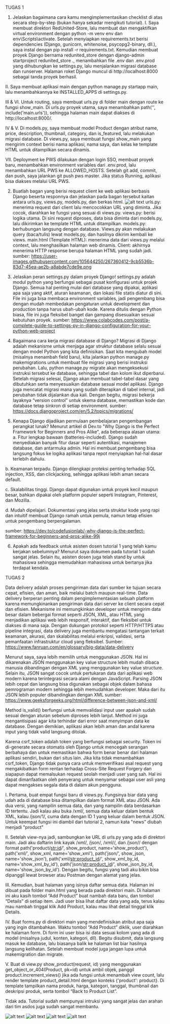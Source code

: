 TUGAS 1
1. Jelaskan bagaimana cara kamu mengimplementasikan checklist di atas secara step-by-step (bukan hanya sekadar mengikuti tutorial).
I. Saya membuat direktori RedUnited-Store, lalu membuat dan mengaktifkan virtual environment dengan python -m venv env dan env\Scripts\activate. Setelah menyiapkan requirements.txt berisi dependencies (Django, gunicorn, whitenoise, psycopg2-binary, dll.), saya instal dengan pip install -r requirements.txt. Kemudian membuat proyek Django bernama redunited_store dengan django-admin startproject redunited_store ., menambahkan file .env dan .env.prod yang dihubungkan ke settings.py, lalu menjalankan migrasi database dan runserver. Halaman roket Django muncul di http://localhost:8000 sebagai tanda proyek berhasil.

II. Saya membuat aplikasi main dengan python manage.py startapp main, lalu menambahkannya ke INSTALLED_APPS di settings.py.

III & VI. Untuk routing, saya membuat urls.py di folder main dengan route ke fungsi show_main. Di urls.py proyek utama, saya menambahkan path('', include('main.urls')), sehingga halaman main dapat diakses di http://localhost:8000/.

IV & V. Di models.py, saya membuat model Product dengan atribut name, price, description, thumbnail, category, dan is_featured, lalu melakukan migrasi database. Di views.py, saya membuat fungsi show_main yang mengirim context berisi nama aplikasi, nama saya, dan kelas ke template HTML untuk ditampilkan secara dinamis.

VII. Deployment ke PWS dilakukan dengan login SSO, membuat proyek baru, menambahkan environment variables dari .env.prod, lalu menambahkan URL PWS ke ALLOWED_HOSTS. Setelah git add, commit, dan push, saya jalankan git push pws master. Jika status Running, aplikasi bisa diakses melalui URL PWS.


2. Buatlah bagan yang berisi request client ke web aplikasi berbasis Django beserta responnya dan jelaskan pada bagan tersebut kaitan antara urls.py, views.py, models.py, dan berkas html.
![alt text](<Option 1.jpg>)
urls.py: menerima request dari client lalu mencocokkan URL yang diminta. Jika cocok, diarahkan ke fungsi yang sesuai di views.py.
views.py: berisi logika utama. Di sini request diproses, data bisa diminta dari models.py, lalu dikirimkan ke template HTML untuk ditampilkan.
models.py: berhubungan langsung dengan database. Views.py akan melakukan query (baca/tulis) lewat models.py, dan hasilnya dikirim kembali ke views.
main.html (Template HTML): menerima data dari views.py melalui context, lalu menghasilkan halaman web dinamis.
Client: akhirnya menerima HTTP response berupa halaman HTML yang sudah jadi.
sumber: https://user-images.githubusercontent.com/105644250/267360412-9cb5536b-83d7-45ea-ae2b-a8abde7cde9e.png

3. Jelaskan peran settings.py dalam proyek Django!
settings.py adalah modul python yang berfungsi sebagai pusat konfigurasi untuk projek Django. Semua hal penting mulai dari database yang dipakai, aplikasi apa saja yang aktif, aturan keamanan, dan lokasi file statis diatur di sini. File ini juga bisa membaca environment variables, jadi pengembang bisa dengan mudah membedakan pengaturan untuk development dan production tanpa harus ubah-ubah kode. Karena ditulis dengan Python biasa, file ini juga fleksibel banget dan gampang disesuaikan sesuai kebutuhan proyek.
sumber: https://www.colabcodes.com/post/a-complete-guide-to-settings-py-in-django-configuration-for-your-python-web-project

4. Bagaimana cara kerja migrasi database di Django?
Migrasi di Django adalah mekanisme untuk menjaga agar struktur database selalu sesuai dengan model Python yang kita definisikan. Saat kita mengubah model (misalnya menambah field baru), kita jalankan python manage.py makemigrations untuk membuat file migrasi yang berisi instruksi perubahan. Lalu, python manage.py migrate akan mengeksekusi instruksi tersebut ke database, sehingga tabel dan kolom ikut diperbarui. Setelah migrasi selesai, Django akan membuat tabel-tabel dasar yang dibutuhkan serta menyesuaikan database sesuai model aplikasi. Django juga mencatat migrasi mana yang sudah diterapkan di tabel internal, jadi perubahan tidak dijalankan dua kali. Dengan begitu, migrasi bekerja layaknya “version control” untuk skema database, memastikan kode dan database tetap sinkron di setiap environment.
sumber: https://docs.djangoproject.com/en/5.2/topics/migrations/

5. Kenapa Django dijadikan permulaan pembelajaran pengembangan perangkat lunak?
Menurut artikel di Dev.to "Why Django is the Perfect Framework for Beginners and Pros Alike", ada beberapa alasan utama:
a. Fitur lengkap bawaan (batteries-included). Django sudah menyediakan banyak fitur dasar seperti autentikasi, manajemen database, dan antarmuka admin. Hal ini membuat pengembang bisa langsung fokus ke logika aplikasi tanpa repot menyiapkan hal-hal dasar terlebih dahulu.

b. Keamanan terpadu. Django dilengkapi proteksi penting terhadap SQL injection, XSS, dan clickjacking, sehingga aplikasi lebih aman secara default.

c. Skalabilitas tinggi. Django dapat digunakan untuk proyek kecil maupun besar, bahkan dipakai oleh platform populer seperti Instagram, Pinterest, dan Mozilla.

d. Mudah dipelajari. Dokumentasi yang jelas serta struktur kode yang rapi dan intuitif membuat Django ramah untuk pemula, namun tetap efisien untuk pengembang berpengalaman.

sumber: https://dev.to/codefusionlab/-why-django-is-the-perfect-framework-for-beginners-and-pros-alike-99j

6. Apakah ada feedback untuk asisten dosen tutorial 1 yang telah kamu kerjakan sebelumnya?
Menurut saya dokumen pada tutorial 1 sudah sangat jelas. Selain itu, asisten dosen juga telah stand by untuk mahasiswa sehingga memudahkan mahasiswa untuk bertanya jika terdapat kendala. 





TUGAS 2
<!-- 1. Jelaskan mengapa kita memerlukan data delivery dalam pengimplementasian sebuah platform? -->
Data delivery adalah proses pengiriman data dari sumber ke tujuan secara cepat, efisien, dan aman, baik melalui batch maupun real-time. Data delivery berperan penting dalam pengimplementasian sebuah platform karena memungkinankan pengiriman data dari server ke client secara cepat dan efisien. Mekanisme ini memungkinkan developer untuk mengirim data besar dalam bebergai format seperti JSON, XML, atau HTML yang menjadikan aplikasi web lebih responsif, interaktif, dan fleksibel untuk diakses di mana saja. Dengan dukungan protokol seperti HTTP/HTTPS atau pipeline integrasi, data delivery juga membantu mengatasi tantangan terkait keamanan, akurasi, dan skalabilitas melalui enkripsi, validasi, serta pemanfaatan infrastruktur cloud yang fleksibel.
Sumber: https://www.fanruan.com/en/glossary/big-data/data-delivery

<!-- 2. Menurutmu, mana yang lebih baik antara XML dan JSON? Mengapa JSON lebih populer dibandingkan XML? -->
Menurut saya, saya lebih memilih untuk menggunakan JSON. Hal ini dikarenakan JSON menggunakan key value structure lebih mudah dibaca manusia dibandingan dengan XML yang menggunakan key value structure. Selain itu, JSON sangat cocok untuk pertukaran data dari aplikasi web modern karena terintegrasi secara alami dengan JavaScript. Parsing JSON lebih cepat dan langsung bisa digunakan sebagai objek dalam bahasa pemrograman modern sehingga lebih memudahkan developer. Maka dari itu JSON lebih populer dibandingkan dengan XML
sumber: https://www.geeksforgeeks.org/html/difference-between-json-and-xml/

<!-- 3. Jelaskan fungsi dari method is_valid() pada form Django dan mengapa kita membutuhkan method tersebut? -->
Method is_valid() berfungsi untuk memvalidasi input user apakah sudah sesuai dengan aturan sebelum diproses lebih lanjut. Method ini juga mengantisipasi agar kita terhindar dari error saat menyimpan data ke database. Dengan demikian, aplikasi akan lebih aman dan andal karena input yang tidak valid langsung ditolak.

<!-- 4. Mengapa kita membutuhkan csrf_token saat membuat form di Django? Apa yang dapat terjadi jika kita tidak menambahkan csrf_token pada form Django? Bagaimana hal tersebut dapat dimanfaatkan oleh penyerang? -->
Karena csrf_token adalah token yang berfungsi sebagai security. Token ini di-generate secara otomatis oleh Django untuk mencegah serangan berbahaya dan untuk memastikan bahwa form benar benar dari halaman aplikasi sendiri, bukan dari situs lain. Jika kita tidak menambahkan csrf_token, Django tidak punya cara untuk memverifikasi asal request yang mengakibatkan form rentan terhadap Cross-Site Request Forgery dan siapapun dapat memalsukan request seolah menjadi user yang sah. Hal ini dapat dimanfaatkan oleh penyerang untuk menyamar sebagai user asli yang dapat mengakses segala data di dalam akun pengguna.

<!-- 5. Jelaskan bagaimana cara kamu mengimplementasikan checklist di atas secara step-by-step (bukan hanya sekadar mengikuti tutorial). -->
I. Pertama, buat empat fungsi baru di views.py. Fungsinya biar data yang udah ada di database bisa ditampilkan dalam format XML atau JSON. Ada dua versi, yang nampilin semua data, dan yang nampilin data berdasarkan ID tertentu. Jadi kalau aku buka /xml/, semua data keluar dalam bentuk XML, kalau /json/1/, cuma data dengan ID 1 yang keluar dalam bentuk JSON. Untuk keempat fungsi ini diambil dari tutorial 2, namun kata "news" diubah menjadi "product"

II. Setelah view-nya jadi, sambungkan ke URL di urls.py yang ada di direktori main. Jadi aku daftarin link kayak /xml/, /json/, /xml/<id>/, dan /json/<id>/ dengan format 
path('product/<str:id>/', show_product, name='show_product'),
path('xml/', show_xml, name='show_xml'),
path('json/', show_json, name='show_json'),
path('xml/<str:product_id>/', show_xml_by_id, name='show_xml_by_id'),
path('json/<str:product_id>/', show_json_by_id, name='show_json_by_id'). 
Dengan begitu, fungsi yang tadi aku bikin bisa dipanggil lewat browser atau Postman dengan alamat yang jelas.

III. Kemudian, buat halaman yang isinya daftar semua data. Halaman ini dibuat pada folder main.html yang berada pada direktori main. Di halaman ini aku kasih tombol “Add Product” buat nambah data baru, dan tombol “Details” di setiap item. Jadi user bisa lihat daftar data yang ada, terus kalau mau nambah tinggal klik Add Product, kalau mau lihat detail tinggal klik Details.

IV. Buat forms.py di direktori main yang mendefinisikan atribut apa saja yang ingin ditambahkan. Waktu tombol “Add Product” diklik, user diarahkan ke halaman form. Di form ini user bisa isi data sesuai kolom yang ada di model (misalnya judul, konten, kategori, dll). Begitu disubmit, data langsung masuk ke database, lalu biasanya balik ke halaman list biar hasilnya langsung kelihatan. Setelah membuat model juga jangan lupa untuk makemigration dan migrate. 

V. Buat di view.py show_product(request, id) yang menggunakan get_object_or_404(Product, pk=id) untuk ambil objek, panggil product.increment_views() jika ada fungsi untuk menambah view count, lalu render template product_detail.html dengan konteks {'product': product}. Di template tampilkan nama produk, harga, kategori, tanggal, thumbnail dan deskripsi produk, serta tombol “Back to Product List”.

<!-- 6. Apakah ada feedback untuk asdos di tutorial 2 yang sudah kalian kerjakan? -->
Tidak ada. Tutorial sudah mempunyai intruksi yang sangat jelas dan arahan dari tim asdos juga sudah sangat membantu.

<!-- 7. Mengakses keempat URL di poin 2 menggunakan Postman, membuat screenshot dari hasil akses URL pada Postman, dan menambahkannya ke dalam README.md. -->
![alt text](<Screenshot 2025-09-14 231826.png>)
![alt text](<Screenshot 2025-09-14 231941.png>)
![alt text](<Screenshot 2025-09-14 232035.png>)
![alt text](<Screenshot 2025-09-14 232051.png>)